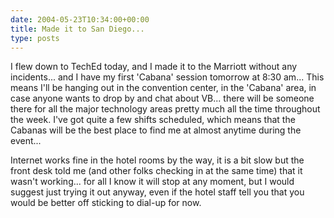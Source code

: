 ```yaml
---
date: 2004-05-23T10:34:00+00:00
title: Made it to San Diego...
type: posts
---
```

I flew down to TechEd today, and I made it to the Marriott without any incidents... and I have my first 'Cabana' session tomorrow at 8:30 am... This means I'll be hanging out in the convention center, in the 'Cabana' area, in case anyone wants to drop by and chat about VB... there will be someone there for all the major technology areas pretty much all the time throughout the week. I've got quite a few shifts scheduled, which means that the Cabanas will be the best place to find me at almost anytime during the event...

Internet works fine in the hotel rooms by the way, it is a bit slow but the front desk told me (and other folks checking in at the same time) that it wasn't working... for all I know it will stop at any moment, but I would suggest just trying it out anyway, even if the hotel staff tell you that you would be better off sticking to dial-up for now.
